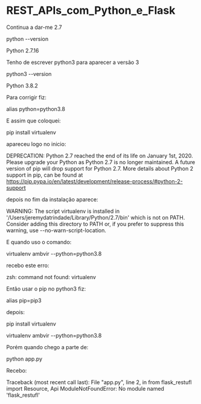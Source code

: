 # REST_APIs_com_Python_e_Flask

Continua a dar-me 2.7

python --version

Python 2.7.16

Tenho de escrever python3 para aparecer a versão 3

python3 --version

Python 3.8.2

Para corrigir fiz:

alias python=python3.8

E assim que coloquei:

pip install virtualenv

apareceu logo no inicio:

DEPRECATION: Python 2.7 reached the end of its life on January 1st, 2020. Please upgrade your Python as Python 2.7 is no longer maintained. A future version of pip will drop support for Python 2.7. More details about Python 2 support in pip, can be found at https://pip.pypa.io/en/latest/development/release-process/#python-2-support

depois no fim da instalação aparece:

WARNING: The script virtualenv is installed in '/Users/jeremydatrindade/Library/Python/2.7/bin' which is not on PATH.
  Consider adding this directory to PATH or, if you prefer to suppress this warning, use --no-warn-script-location.


E quando uso o comando:

virtualenv ambvir --python=python3.8

recebo este erro:

zsh: command not found: virtualenv

Então usar o pip no python3 fiz:

 alias pip=pip3

depois:

pip install virtualenv

virtualenv ambvir --python=python3.8

Porém quando chego a parte de:

python app.py

Recebo:

Traceback (most recent call last):
  File "app.py", line 2, in <module>
    from flask_restufl import Resource, Api
ModuleNotFoundError: No module named 'flask_restufl'
